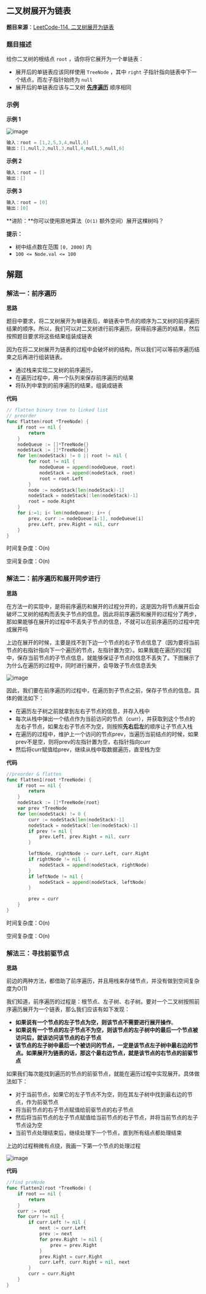 ## 二叉树展开为链表

**题目来源**：[LeetCode-114. 二叉树展开为链表](https://leetcode-cn.com/problems/flatten-binary-tree-to-linked-list/)

### 题目描述

给你二叉树的根结点 `root` ，请你将它展开为一个单链表：

- 展开后的单链表应该同样使用 `TreeNode` ，其中 `right` 子指针指向链表中下一个结点，而左子指针始终为 `null`
- 展开后的单链表应该与二叉树 **[先序遍历](https://baike.baidu.com/item/%E5%85%88%E5%BA%8F%E9%81%8D%E5%8E%86/6442839?fr=aladdin)** 顺序相同

### 示例

**示例 1**

![image](https://github.com/Rain-Life/algorithm-go/blob/master/photos/BinaryTree/114/114-1.png)

```go
输入：root = [1,2,5,3,4,null,6]
输出：[1,null,2,null,3,null,4,null,5,null,6]
```

**示例 2**

```go
输入：root = []
输出：[]
```

**示例 3**

```go
输入：root = [0]
输出：[0]
```

**进阶：**你可以使用原地算法（`O(1)` 额外空间）展开这棵树吗？

**提示：**

- 树中结点数在范围 `[0, 2000]` 内
- `100 <= Node.val <= 100`

## 解题

### 解法一：前序遍历

**思路**

题目中要求，将二叉树展开为单链表后，单链表中节点的顺序为二叉树的前序遍历结果的顺序。所以，我们可以对二叉树进行前序遍历，获得前序遍历的结果，然后按照题目要求将这些结果组装成链表

因为在将二叉树展开为链表的过程中会破坏树的结构，所以我们可以等前序遍历结束之后再进行组装链表。

- 通过栈来实现二叉树的前序遍历，
- 在遍历过程中，用一个队列来保存前序遍历的结果
- 将队列中拿到的前序遍历的结果，组装成链表

**代码**

```go
// flatten binary tree to linked list
// preorder
func flatten(root *TreeNode) {
	if root == nil {
		return
	}
	nodeQueue := []*TreeNode{}
	nodeStack := []*TreeNode{}
	for len(nodeStack) != 0 || root != nil {
		for root != nil {
			nodeQueue = append(nodeQueue, root)
			nodeStack = append(nodeStack, root)
			root = root.Left
		}
		node := nodeStack[len(nodeStack)-1]
		nodeStack = nodeStack[:len(nodeStack)-1]
		root = node.Right
	}
	for i:=1; i< len(nodeQueue); i++ {
		prev, curr := nodeQueue[i-1], nodeQueue[i]
		prev.Left, prev.Right = nil, curr
	}
}
```

时间复杂度：O(n)

空间复杂度：O(n)

### 解法二：前序遍历和展开同步进行

**思路**

在方法一的实现中，是将前序遍历和展开的过程分开的，这是因为将节点展开后会破坏二叉树的结构而丢失子节点的信息。因此将前序遍历和展开的过程分了两步，那如果能够在展开的过程中不丢失子节点的信息，不就可以在前序遍历的过程中完成展开吗

上边在展开的时候，主要是找不到下边一个节点的右子节点信息了（因为要将当前节点的右指针指向下一个遍历的节点，左指针置为空）。如果我能在遍历的过程中，保存当前节点的子节点信息，就能够保证子节点的信息不丢失了。下图展示了为什么在遍历的过程中，同时进行展开，会导致子节点信息丢失

![image](https://github.com/Rain-Life/algorithm-go/blob/master/photos/BinaryTree/114/114-2.png)

因此，我们要在前序遍历的过程中，在遍历到子节点之前，保存子节点的信息。具体的做法如下：

- 在遍历左子树之前就拿到左右子节点的信息，并存入栈中
- 每次从栈中弹出一个结点作为当前访问的节点（curr），并获取到这个节点的左右子节点，如果左右子节点不为空，则按照**先右后左**的顺序让子节点入栈
- 在遍历的过程中，维护上一个访问的节点prev，当遍历当前结点的时候，如果prev不是空，则将prev的左指针置为空，右指针指向curr
- 然后将curr赋值给prev，继续从栈中取数据遍历，直至栈为空

**代码**

```go
//preorder & flatten
func flatten1(root *TreeNode) {
	if root == nil {
		return
	}
	nodeStack := []*TreeNode{root}
	var prev *TreeNode
	for len(nodeStack) != 0 {
		curr := nodeStack[len(nodeStack)-1]
		nodeStack = nodeStack[:len(nodeStack)-1]
		if prev != nil {
			prev.Left, prev.Right = nil, curr
		}

		leftNode, rightNode := curr.Left, curr.Right
		if rightNode != nil {
			nodeStack = append(nodeStack, rightNode)
		}
		if leftNode != nil {
			nodeStack = append(nodeStack, leftNode)
		}

		prev = curr
	}
}
```

时间复杂度：O(n)

空间复杂度：O(n)

### 解法三：寻找前驱节点

**思路**

前边的两种方法，都借助了前序遍历，并且用栈来存储节点，并没有做到空间复杂度为O(1)

我们知道，前序遍历的过程是：根节点、左子树、右子树。要对一个二叉树按照前序遍历展开为一个链表，那么我们应该有如下发现：

- **如果说有一个节点的左子节点为空，则该节点不需要进行展开操作**。
- **如果说有一个节点的左子节点不为空，则该节点的左子树中的最后一个节点被访问后，就该访问该节点的右子节点**
- **该节点的左子树中最后一个被访问的节点，一定是该节点左子树中最右边的节点。如果展开为链表的话，那这个最右边节点，就是该节点的右节点的前驱节点**

如果我们每次能找到遍历的节点的前驱节点，就能在遍历过程中实现展开。具体做法如下：

- 对于当前节点，如果它的左子节点不为空，则在其左子树中找到最右边的节点，作为前驱节点
- 将当前节点的右子节点赋值给前驱节点的右子节点
- 然后将当前节点的左子节点赋值给当前节点的右子节点，并将当前节点的左子节点设为空
- 当前节点处理结束后，继续处理下一个节点，直到所有结点都处理结束

上边的过程稍微有点绕，我画一下第一个节点的处理过程

![image](https://github.com/Rain-Life/algorithm-go/blob/master/photos/BinaryTree/114/114-3.png)

**代码**

```go
//find preNode
func flatten2(root *TreeNode) {
	if root == nil {
		return
	}
	curr := root
	for curr != nil {
		if curr.Left != nil {
			next := curr.Left
			prev := next
			for prev.Right != nil {
				prev = prev.Right
			}
			prev.Right = curr.Right
			curr.Left, curr.Right = nil, next
		}
		curr = curr.Right
	}
}
```